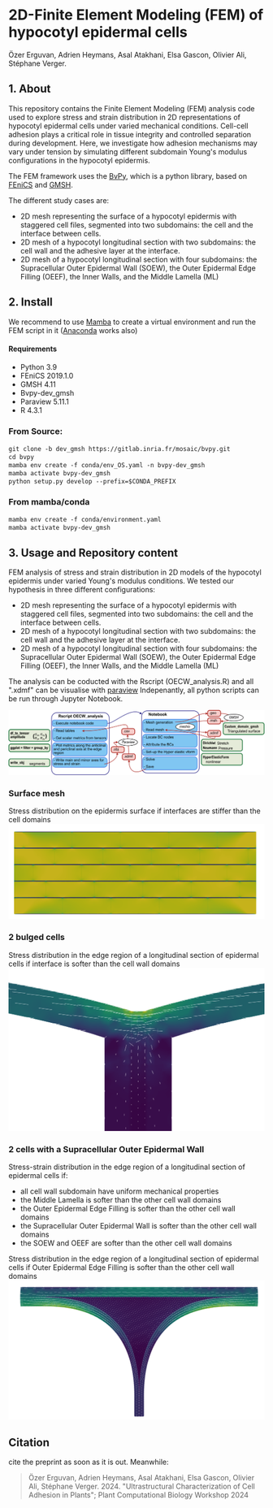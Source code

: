 # 2D-Finite Element Modeling (FEM) of hypocotyl epidermal cells

Özer Erguvan, Adrien Heymans, Asal Atakhani, Elsa Gascon, Olivier Ali, Stéphane Verger.

## 1. About

This repository contains the Finite Element Modeling (FEM) analysis code used to explore stress and strain distribution in 2D representations of hypocotyl epidermal cells under varied mechanical conditions. Cell-cell adhesion plays a critical role in tissue integrity and controlled separation during development. Here, we investigate how adhesion mechanisms may vary under tension by simulating different subdomain Young's modulus configurations in the hypocotyl epidermis.

The FEM framework uses the [BvPy](https://gitlab.inria.fr/mosaic/bvpy), which is a python library, based on [FEniCS](https://fenicsproject.org/) and [GMSH](https://gmsh.info/).

The different study cases are:

- 2D mesh representing the surface of a hypocotyl epidermis with staggered cell files, segmented into two subdomains: the cell and the interface between cells.
- 2D mesh of a hypocotyl longitudinal section with two subdomains: the cell wall and the adhesive layer at the interface.
- 2D mesh of a hypocotyl longitudinal section with four subdomains: the Supracellular Outer Epidermal Wall (SOEW), the Outer Epidermal Edge Filling (OEEF), the Inner Walls, and the Middle Lamella (ML)

## 2. Install

We recommend to use [Mamba](https://mamba.readthedocs.io/en/latest/installation/mamba-installation.html) to create a virtual environment and run the FEM script in it ([Anaconda](https://www.anaconda.com/download) works also)

#### Requirements

- Python 3.9
- FEniCS 2019.1.0
- GMSH 4.11
- Bvpy-dev_gmsh
- Paraview 5.11.1
- R 4.3.1

### From Source:

```{bash}
git clone -b dev_gmsh https://gitlab.inria.fr/mosaic/bvpy.git
cd bvpy
mamba env create -f conda/env_OS.yaml -n bvpy-dev_gmsh
mamba activate bvpy-dev_gmsh
python setup.py develop --prefix=$CONDA_PREFIX
```

### From mamba/conda

```{bash}
mamba env create -f conda/environment.yaml
mamba activate bvpy-dev_gmsh
```

## 3. Usage and Repository content

FEM analysis of stress and strain distribution in 2D models of the hypocotyl epidermis under varied Young's modulus conditions. We tested our hypothesis in three different configurations:

- 2D mesh representing the surface of a hypocotyl epidermis with staggered cell files, segmented into two subdomains: the cell and the interface between cells.
- 2D mesh of a hypocotyl longitudinal section with two subdomains: the cell wall and the adhesive layer at the interface.
- 2D mesh of a hypocotyl longitudinal section with four subdomains: the Supracellular Outer Epidermal Wall (SOEW), the Outer Epidermal Edge Filling (OEEF), the Inner Walls, and the Middle Lamella (ML)

The analysis can be coducted with the Rscript (OECW_analysis.R) and all ".xdmf" can be visualise with [paraview](https://www.paraview.org/)
Indepenantly, all python scripts can be run through Jupyter Notebook.

![Code workflow](./data/out/img/Workflow.png)

### Surface mesh

Stress distribution on the epidermis surface if interfaces are stiffer than the cell domains
![Stress distribution on the epidermis surface if interfaces are stiffer than the cell domains](./data/out/img/surface.png)

### 2 bulged cells

Stress distribution in the edge region of a longitudinal section of epidermal cells if interface is softer than the cell wall domains
![Stress distribution in the edge region of a longitudinal section of epidermal cells if interface is softer than the cell wall domains](./data/out/img/2buldgedcells.png)

### 2 cells with a Supracellular Outer Epidermal Wall

Stress-strain distribution in the edge region of a longitudinal section of epidermal cells if:

- all cell wall subdomain have uniform mechanical properties
- the Middle Lamella is softer than the other cell wall domains
- the Outer Epidermal Edge Filling is softer than the other cell wall domains
- the Supracellular Outer Epidermal Wall is softer than the other cell wall domains
- the SOEW and OEEF are softer than the other cell wall domains

Stress distribution in the edge region of a longitudinal section of epidermal cells if Outer Epidermal Edge Filling is softer than the other cell wall domains
![Stress distribution in the edge region of a longitudinal section of epidermal cells if Outer Epidermal Edge Filling is softer than the other cell wall domains](./data/out/img/oeef.png)

## Citation

cite the preprint as soon as it is out.
Meanwhile:

>  Özer Erguvan, Adrien Heymans, Asal Atakhani, Elsa Gascon, Olivier Ali, Stéphane Verger. 2024. "Ultrastructural Characterization of Cell Adhesion in Plants"; Plant Computational Biology Workshop 2024





